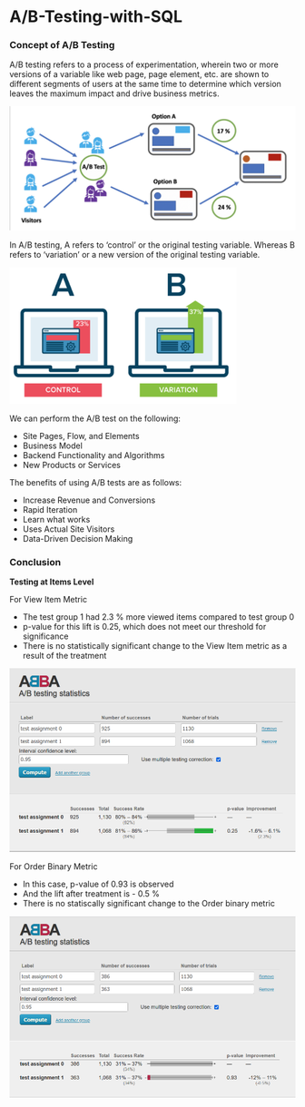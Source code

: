 # A/B-Testing-with-SQL



### Concept of A/B Testing

A/B testing refers to a process of experimentation, wherein two or more versions of a variable like web page, page element, etc. are shown to different segments of users at the same time to determine which version leaves the maximum impact and drive business metrics.

<img src = "images/Screenshot 2022-02-13 165748.png" width = "650">

In A/B testing, A refers to ‘control’ or the original testing variable. Whereas B refers to ‘variation’ or a new version of the original testing variable.

<img src = "images/Screenshot 2022-02-14 102432.png" width = "400">

We can perform the A/B test on the following:
   * Site Pages, Flow, and Elements
   * Business Model
   * Backend Functionality and Algorithms
   * New Products or Services

The benefits of using A/B tests are as follows:

  * Increase Revenue and Conversions
  * Rapid Iteration
  * Learn what works
  * Uses Actual Site Visitors
  * Data-Driven Decision Making




### Conclusion

**Testing at Items Level**

For View Item Metric
  * The test group 1 had 2.3 % more viewed items compared to test group 0
  * p-value for this lift is 0.25, which does not meet our threshold for significance
  * There is no statistically significant change to the View Item metric as a result of the treatment
<img src = "images/view-item-mtrc (items lvl).png" width = "650">

For Order Binary Metric
  * In this case, p-value of 0.93 is observed
  * And the lift after treatment is - 0.5 %
  * There is no statiscally significant change to the Order binary metric
<img src = "images/order-mtrc (items lvl).png" width = "650">
